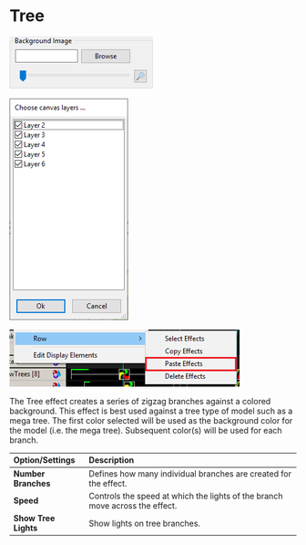 # Tree

![Icon](../../.gitbook/assets/image%20%28623%29.png)

![Sequencer Grid](../../.gitbook/assets/image%20%28220%29.png)

![](../../.gitbook/assets/image%20%2864%29.png)

The Tree effect creates a series of zigzag branches against a colored background.  This effect is best used against a tree type of model such as a mega tree.  The first color selected will be used as the background color for the model \(i.e. the mega tree\).  Subsequent color\(s\) will be used for each branch.

| Option/Settings | Description |
| :--- | :--- |
| **Number Branches** | Defines how many individual branches are created for the effect. |
| **Speed** | Controls the speed at which the lights of the branch move across the effect. |
| **Show Tree Lights** | Show lights on tree branches. |

